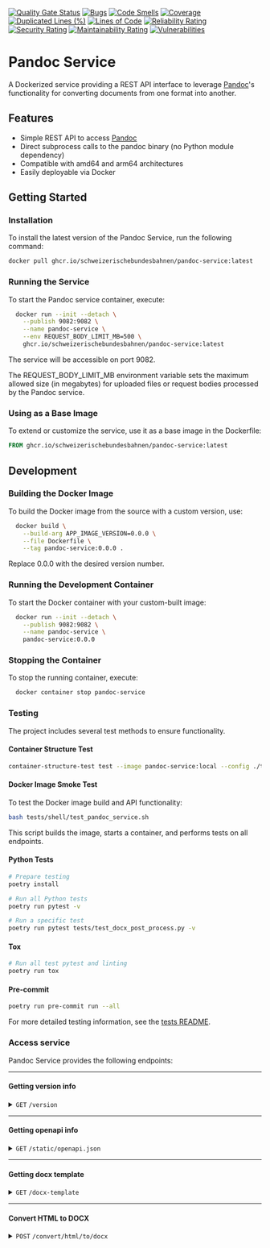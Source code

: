 [![Quality Gate Status](https://sonarcloud.io/api/project_badges/measure?project=SchweizerischeBundesbahnen_pandoc-service&metric=alert_status)](https://sonarcloud.io/summary/new_code?id=SchweizerischeBundesbahnen_pandoc-service)
[![Bugs](https://sonarcloud.io/api/project_badges/measure?project=SchweizerischeBundesbahnen_pandoc-service&metric=bugs)](https://sonarcloud.io/summary/new_code?id=SchweizerischeBundesbahnen_pandoc-service)
[![Code Smells](https://sonarcloud.io/api/project_badges/measure?project=SchweizerischeBundesbahnen_pandoc-service&metric=code_smells)](https://sonarcloud.io/summary/new_code?id=SchweizerischeBundesbahnen_pandoc-service)
[![Coverage](https://sonarcloud.io/api/project_badges/measure?project=SchweizerischeBundesbahnen_pandoc-service&metric=coverage)](https://sonarcloud.io/summary/new_code?id=SchweizerischeBundesbahnen_pandoc-service)
[![Duplicated Lines (%)](https://sonarcloud.io/api/project_badges/measure?project=SchweizerischeBundesbahnen_pandoc-service&metric=duplicated_lines_density)](https://sonarcloud.io/summary/new_code?id=SchweizerischeBundesbahnen_pandoc-service)
[![Lines of Code](https://sonarcloud.io/api/project_badges/measure?project=SchweizerischeBundesbahnen_pandoc-service&metric=ncloc)](https://sonarcloud.io/summary/new_code?id=SchweizerischeBundesbahnen_pandoc-service)
[![Reliability Rating](https://sonarcloud.io/api/project_badges/measure?project=SchweizerischeBundesbahnen_pandoc-service&metric=reliability_rating)](https://sonarcloud.io/summary/new_code?id=SchweizerischeBundesbahnen_pandoc-service)
[![Security Rating](https://sonarcloud.io/api/project_badges/measure?project=SchweizerischeBundesbahnen_pandoc-service&metric=security_rating)](https://sonarcloud.io/summary/new_code?id=SchweizerischeBundesbahnen_pandoc-service)
[![Maintainability Rating](https://sonarcloud.io/api/project_badges/measure?project=SchweizerischeBundesbahnen_pandoc-service&metric=sqale_rating)](https://sonarcloud.io/summary/new_code?id=SchweizerischeBundesbahnen_pandoc-service)
[![Vulnerabilities](https://sonarcloud.io/api/project_badges/measure?project=SchweizerischeBundesbahnen_pandoc-service&metric=vulnerabilities)](https://sonarcloud.io/summary/new_code?id=SchweizerischeBundesbahnen_pandoc-service)

# Pandoc Service

A Dockerized service providing a REST API interface to leverage [Pandoc](https://pandoc.org/)'s functionality for converting documents
from one format into another.

## Features

- Simple REST API to access [Pandoc](https://pandoc.org/)
- Direct subprocess calls to the pandoc binary (no Python module dependency)
- Compatible with amd64 and arm64 architectures
- Easily deployable via Docker

## Getting Started

### Installation

To install the latest version of the Pandoc Service, run the following command:

```bash
docker pull ghcr.io/schweizerischebundesbahnen/pandoc-service:latest
```

### Running the Service

To start the Pandoc service container, execute:

```bash
  docker run --init --detach \
    --publish 9082:9082 \
    --name pandoc-service \
    --env REQUEST_BODY_LIMIT_MB=500 \
    ghcr.io/schweizerischebundesbahnen/pandoc-service:latest
```

The service will be accessible on port 9082.

The REQUEST_BODY_LIMIT_MB environment variable sets the maximum allowed size (in megabytes) for uploaded files or request bodies processed by the Pandoc service.

### Using as a Base Image

To extend or customize the service, use it as a base image in the Dockerfile:

```Dockerfile
FROM ghcr.io/schweizerischebundesbahnen/pandoc-service:latest
```

## Development

### Building the Docker Image

To build the Docker image from the source with a custom version, use:

```bash
  docker build \
    --build-arg APP_IMAGE_VERSION=0.0.0 \
    --file Dockerfile \
    --tag pandoc-service:0.0.0 .
```

Replace 0.0.0 with the desired version number.

### Running the Development Container

To start the Docker container with your custom-built image:

```bash
  docker run --init --detach \
    --publish 9082:9082 \
    --name pandoc-service \
    pandoc-service:0.0.0
```

### Stopping the Container

To stop the running container, execute:

```bash
  docker container stop pandoc-service
```

### Testing

The project includes several test methods to ensure functionality.

#### Container Structure Test
```bash
container-structure-test test --image pandoc-service:local --config ./tests/container/container-structure-test.yaml
```

#### Docker Image Smoke Test
To test the Docker image build and API functionality:
```bash
bash tests/shell/test_pandoc_service.sh
```
This script builds the image, starts a container, and performs tests on all endpoints.

#### Python Tests
```bash
# Prepare testing
poetry install
```

```bash
# Run all Python tests
poetry run pytest -v
```
```bash
# Run a specific test
poetry run pytest tests/test_docx_post_process.py -v
```

#### Tox
```bash
# Run all test pytest and linting
poetry run tox
```

#### Pre-commit
```bash
poetry run pre-commit run --all
```

For more detailed testing information, see the [tests README](tests/README.md).

### Access service

Pandoc Service provides the following endpoints:

------------------------------------------------------------------------------------------

#### Getting version info

<details>
  <summary>
    <code>GET</code> <code>/version</code>
  </summary>

##### Responses

> | HTTP code | Content-Type       | Response                                                                                                       |
> |-----------|--------------------|----------------------------------------------------------------------------------------------------------------|
> | `200`     | `application/json` | `{ "python": "3.12.5", "timestamp": "2024-09-23T12:23:09Z", "pandoc": "3.6.2", "pandocService": "0.0.0" }` |

##### Example cURL

> ```bash
>  curl -X GET -H "Content-Type: application/json" http://localhost:9082/version
> ```

</details>

------------------------------------------------------------------------------------------

#### Getting openapi info

<details>
  <summary>
    <code>GET</code> <code>/static/openapi.json</code>
  </summary>

##### Responses

> | HTTP code | Content-Type       | Response      |
> |-----------|--------------------|---------------|
> | `200`     | `application/json` | openapi.json  |

##### Example cURL

> ```bash
>  curl -X GET -H "Content-Type: application/json" http://localhost:9082/static/openapi.json
> ```
</details>

------------------------------------------------------------------------------------------

#### Getting docx template

<details>
  <summary>
    <code>GET</code> <code>/docx-template</code>
  </summary>

##### Responses

> | HTTP code | Content-Type                                                              | Response                 |
> |-----------|---------------------------------------------------------------------------|--------------------------|
> | `200`     | `application/vnd.openxmlformats-officedocument.wordprocessingml.document` | binary document content  |

##### Example cURL

> ```bash
>  curl -X GET -H "Content-Type: application/vnd.openxmlformats-officedocument.wordprocessingml.document" http://localhost:9082/docx-template
> ```

</details>

------------------------------------------------------------------------------------------

#### Convert HTML to DOCX

<details>
  <summary>
    <code>POST</code> <code>/convert/html/to/docx</code>
  </summary>

##### Parameters

> | Parameter name       | Type     | Data type | Description                                                          |
> |----------------------|----------|-----------|----------------------------------------------------------------------|
> | encoding             | optional | string    | Encoding of provided HTML (default: utf-8)                           |
> | file_name            | optional | string    | Output filename (default: converted-document.pdf)                    |

##### Responses

> | HTTP code | Content-Type      | Response                     |
> |-----------|-------------------|------------------------------|
> | `200`     | `application/vnd.openxmlformats-officedocument.wordprocessingml.document` | DOCX document (binary data)  |
> | `400`     | `plain/text`      | Error message with exception |
> | `500`     | `plain/text`      | Error message with exception |

##### Example cURL

> ```bash
> curl -X POST -H "Content-Type: application/html" --data @input_html http://localhost:9082/convert/html/to/docx --output output.docx
> ```

</details>
